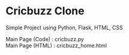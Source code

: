 # Cricbuzz Clone
Simple Project using Python, Flask, HTML, CSS

Main Page (Code) : cricbuzz.py                                                                                                                                       
Main Page (HTML) : cricbuzz_home.html

